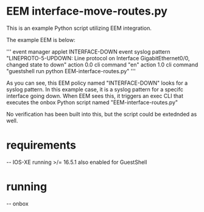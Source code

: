# EEM interface-move-routes.py

This is an example Python script utilizing EEM integration. 

The example EEM is below:

'''
event manager applet INTERFACE-DOWN
 event syslog pattern "LINEPROTO-5-UPDOWN: Line protocol on Interface GigabitEthernet0/0, changed state to down"
 action 0.0 cli command "en"
 action 1.0 cli command "guestshell run python EEM-interface-routes.py"
'''

As you can see, this EEM policy named "INTERFACE-DOWN" looks for a syslog pattern. In this example case, it is a syslog pattern for a specifc interface going down. When EEM sees this, it triggers an exec CLI that executes the onbox Python script named "EEM-interface-routes.py"

No verification has been built into this, but the script could be extednded as well.

# requirements
-- IOS-XE running >/= 16.5.1 also enabled for GuestShell

# running
-- onbox
